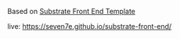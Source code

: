 Based on [Substrate Front End Template](https://github.com/substrate-developer-hub/substrate-front-end-template)

live: https://seven7e.github.io/substrate-front-end/